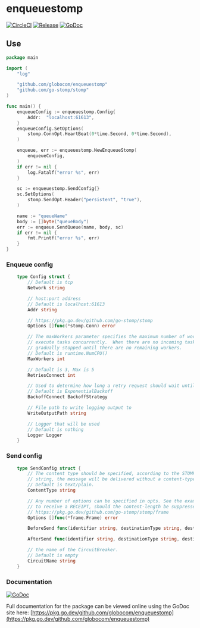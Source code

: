 # enqueuestomp

[![CircleCI](https://circleci.com/gh/globocom/enqueuestomp.svg?style=shield)](https://circleci.com/gh/globocom/enqueuestomp)
[![Release](https://img.shields.io/github/release/globocom/enqueuestomp.svg)](https://github.com/globocom/enqueuestomp/releases)
[![GoDoc]( https://godoc.org/github.com/globocom/enqueuestomp?status.svg)](https://pkg.go.dev/github.com/globocom/enqueuestomp)

## Use

```go
package main

import (
    "log"

    "github.com/globocom/enqueuestomp"
    "github.com/go-stomp/stomp"
)

func main() {
    enqueueConfig := enqueuestomp.Config{
        Addr:  "localhost:61613",
    }
    enqueueConfig.SetOptions(
        stomp.ConnOpt.HeartBeat(0*time.Second, 0*time.Second),
    )

    enqueue, err := enqueuestomp.NewEnqueueStomp(
        enqueueConfig,
    )
    if err != nil {
        log.Fatalf("error %s", err)
    }

    sc := enqueuestomp.SendConfig{}
    sc.SetOptions(
        stomp.SendOpt.Header("persistent", "true"),
    )

    name := "queueName"
    body := []byte("queueBody")
    err := enqueue.SendQueue(name, body, sc)
    if err != nil {
        fmt.Printf("error %s", err)
    }
}
```

### Enqueue config

```go
    type Config struct {
        // Default is tcp
        Network string

        // host:port address
        // Default is localhost:61613
        Addr string

        // https://pkg.go.dev/github.com/go-stomp/stomp
        Options []func(*stomp.Conn) error

        // The maxWorkers parameter specifies the maximum number of workers that can
        // execute tasks concurrently.  When there are no incoming tasks, workers are
        // gradually stopped until there are no remaining workers.
        // Default is runtime.NumCPU()
        MaxWorkers int

        // Default is 3, Max is 5
        RetriesConnect int

        // Used to determine how long a retry request should wait until attempted.
        // Default is ExponentialBackoff
        BackoffConnect BackoffStrategy

        // File path to write logging output to
        WriteOutputPath string

        // Logger that will be used
        // Default is nothing
        Logger Logger
    }
```

### Send config

```go
    type SendConfig struct {
        // The content type should be specified, according to the STOMP specification, but if contentType is an empty
        // string, the message will be delivered without a content-type header entry.
        // Default is text/plain.
        ContentType string

        // Any number of options can be specified in opts. See the examples for usage. Options include whether
        // to receive a RECEIPT, should the content-length be suppressed, and sending custom header entries.
        // https://pkg.go.dev/github.com/go-stomp/stomp/frame
        Options []func(*frame.Frame) error

        BeforeSend func(identifier string, destinationType string, destinationName string, body []byte, startTime time.Time)

        AfterSend func(identifier string, destinationType string, destinationName string, body []byte, startTime time.Time, err error)

        // the name of the CircuitBreaker.
        // Default is empty
        CircuitName string
    }
```

### Documentation

[![GoDoc]( https://godoc.org/github.com/globocom/enqueuestomp?status.svg)](https://pkg.go.dev/github.com/globocom/enqueuestomp)

Full documentation for the package can be viewed online using the GoDoc site here:
[https://pkg.go.dev/github.com/globocom/enqueuestomp](https://pkg.go.dev/github.com/globocom/enqueuestomp)
